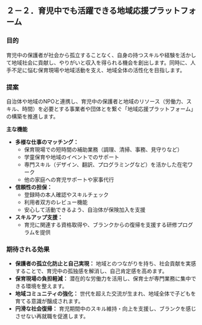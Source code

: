 
## ２－２．育児中でも活躍できる地域応援プラットフォーム

### 目的

育児中の保護者が社会から孤立することなく、自身の持つスキルや経験を活かして地域社会に貢献し、やりがいと収入を得られる機会を創出します。同時に、人手不足に悩む保育現場や地域活動を支え、地域全体の活性化を目指します。

### 提案

自治体や地域のNPOと連携し、育児中の保護者と地域のリソース（労働力、スキル、時間）を必要とする事業者や団体とを繋ぐ「地域応援プラットフォーム」の構築を推進します。

**主な機能**

*   **多様な仕事のマッチング：**
    *   保育現場での短時間の補助業務（調理、清掃、事務、見守りなど）
    *   学童保育や地域のイベントでのサポート
    *   専門スキル（デザイン、翻訳、プログラミングなど）を活かした在宅ワーク
    *   他の家庭への育児サポートや家事代行
*   **信頼性の担保：**
    *   登録時の本人確認やスキルチェック
    *   利用者双方のレビュー機能
    *   安心して活動できるよう、自治体が保険加入を支援
*   **スキルアップ支援：**
    *   育児に関連する資格取得や、ブランクからの復帰を支援する研修プログラムを提供

### 期待される効果

*   **保護者の孤立化防止と自己実現：** 地域とのつながりを持ち、社会貢献を実感することで、育児中の孤独感を解消し、自己肯定感を高めます。
*   **保育現場の負担軽減：** 潜在的な労働力を活用し、保育士が専門業務に集中できる環境を整えます。
*   **地域コミュニティの強化：** 世代を超えた交流が生まれ、地域全体で子どもを育てる意識が醸成されます。
*   **円滑な社会復帰：** 育児期間中のスキル維持・向上を支援し、ブランクを感じさせない再就職を促進します。
